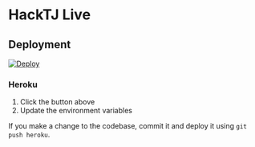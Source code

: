 # HackTJ Live

## Deployment

[![Deploy](https://www.herokucdn.com/deploy/button.svg)](https://heroku.com/deploy)

### Heroku

1.  Click the button above
2.  Update the environment variables

If you make a change to the codebase, commit it and deploy it using `git push heroku`.
